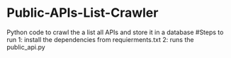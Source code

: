 # Public-APIs-List-Crawler
Python code to crawl the a list  all APIs and store it in a database
#Steps to run
1: install the dependencies from requierments.txt
2: runs the public_api.py
